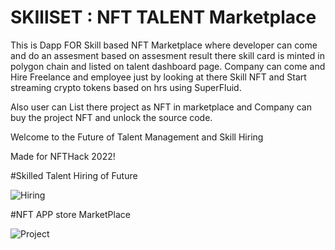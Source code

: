 # SKIllSET : NFT TALENT Marketplace

This is Dapp FOR Skill based NFT Marketplace where developer can come and do an assesment based on assesment result there skill card is minted in polygon chain and listed on talent dashboard page. Company can come and Hire Freelance and employee just by looking at there Skill NFT and Start streaming crypto tokens based on hrs using SuperFluid. 

Also user can List there project as NFT in marketplace and Company can buy the project NFT and unlock the source code.

Welcome to the Future of Talent Management and Skill Hiring 

Made for NFTHack 2022!

#Skilled Talent Hiring of Future

![Hiring](https://user-images.githubusercontent.com/48247702/149640914-cb02c6a0-dd40-4817-9f0b-e3250fb2daa7.png)


#NFT APP store MarketPlace


![Project](https://user-images.githubusercontent.com/48247702/149640936-bc8f82b9-86a9-4fa8-a404-356ca52dcd03.png)
